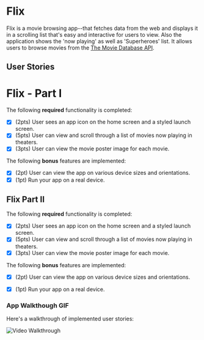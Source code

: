 # Flix
Flix is a movie browsing app--that fetches data from the web and displays it in a scrolling list that's easy and interactive for users to view. Also the application shows the 'now playing' as well as 'Superheroes' list. It allows users to browse movies from the [The Movie Database API](http://docs.themoviedb.apiary.io/#).

## User Stories

# Flix - Part I
The following **required** functionality is completed:

- [x] (2pts) User sees an app icon on the home screen and a styled launch screen.
- [x] (5pts) User can view and scroll through a list of movies now playing in theaters.
- [x] (3pts) User can view the movie poster image for each movie.

The following **bonus** features are implemented:

- [x] (2pt) User can view the app on various device sizes and orientations.
- [x] (1pt) Run your app on a real device.

## Flix Part II
The following **required** functionality is completed:
- [x] (2pts) User sees an app icon on the home screen and a styled launch screen.
- [x] (5pts) User can view and scroll through a list of movies now playing in theaters.
- [x] (3pts) User can view the movie poster image for each movie.

The following **bonus** features are implemented:
- [x] (2pt) User can view the app on various device sizes and orientations.
- [x] (1pt) Run your app on a real device.


### App Walkthough GIF

Here's a walkthrough of implemented user stories:

<img src='https://recordit.co/7CQHyw0Coi.gif' title='Video Walkthrough' width='' alt='Video Walkthrough' />
